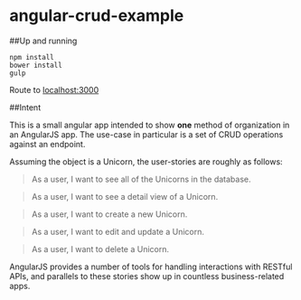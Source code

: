 angular-crud-example
====================

##Up and running

```
npm install
bower install
gulp
```

Route to [localhost:3000](http://localhost:3000/)

##Intent

This is a small angular app intended to show **one** method of organization
in an AngularJS app.
The use-case in particular is a set of CRUD operations against an endpoint.

Assuming the object is a Unicorn, the user-stories are roughly as follows:

> As a user, I want to see all of the Unicorns in the database.

> As a user, I want to see a detail view of a Unicorn.

> As a user, I want to create a new Unicorn.

> As a user, I want to edit and update a Unicorn.

> As a user, I want to delete a Unicorn.

AngularJS provides a number of tools for handling interactions with RESTful
APIs, and parallels to these stories show up in countless business-related apps.

